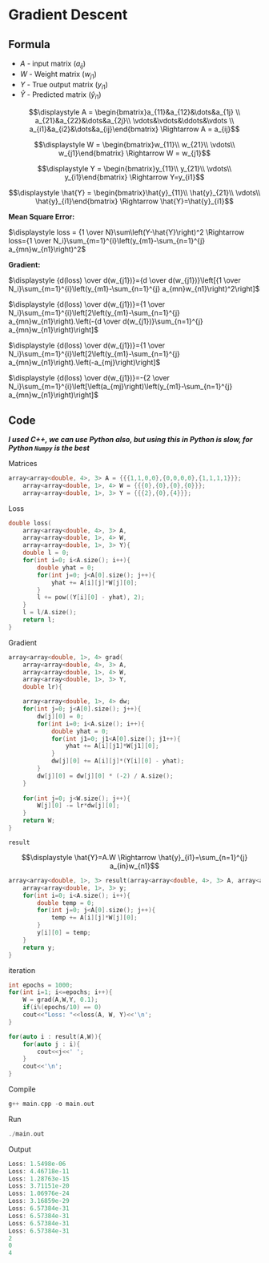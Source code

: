 # Gradient Descent
## Formula
- $A$ - input matrix $(a_{ij})$
- $W$ - Weight matrix $(w_{j1})$
- $Y$ - True output matrix $(y_{i1})$
- $\hat{Y}$ - Predicted matrix $(\hat{y}_{i1})$

$$\displaystyle A = \begin{bmatrix}a_{11}&a_{12}&\dots&a_{1j} \\ 
a_{21}&a_{22}&\dots&a_{2j}\\ 
\vdots&\vdots&\ddots&\vdots \\ 
a_{i1}&a_{i2}&\dots&a_{ij}\end{bmatrix} \Rightarrow A = a_{ij}$$

$$\displaystyle W = \begin{bmatrix}w_{11}\\
w_{21}\\
\vdots\\
w_{j1}\end{bmatrix} \Rightarrow W = w_{j1}$$

$$\displaystyle Y = \begin{bmatrix}y_{11}\\
y_{21}\\
\vdots\\
y_{i1}\end{bmatrix} \Rightarrow Y=y_{i1}$$

$$\displaystyle \hat{Y} = \begin{bmatrix}\hat{y}_{11}\\
\hat{y}_{21}\\
\vdots\\
\hat{y}_{i1}\end{bmatrix} \Rightarrow \hat{Y}=\hat{y}_{i1}$$

**Mean Square Error:**

$\displaystyle loss = {1 \over N}\sum\left(Y-\hat{Y}\right)^2 \Rightarrow loss={1 \over N_i}\sum_{m=1}^{i}\left(y_{m1}-\sum_{n=1}^{j} a_{mn}w_{n1}\right)^2$

**Gradient:**

$\displaystyle {d(loss) \over d(w_{j1})}={d \over d(w_{j1})}\left[{1 \over N_i}\sum_{m=1}^{i}\left(y_{m1}-\sum_{n=1}^{j} a_{mn}w_{n1}\right)^2\right]$

$\displaystyle {d(loss) \over d(w_{j1})}={1 \over N_i}\sum_{m=1}^{i}\left[2\left(y_{m1}-\sum_{n=1}^{j} a_{mn}w_{n1}\right).\left(-{d \over d(w_{j1})}\sum_{n=1}^{j} a_{mn}w_{n1}\right)\right]$

$\displaystyle {d(loss) \over d(w_{j1})}={1 \over N_i}\sum_{m=1}^{i}\left[2\left(y_{m1}-\sum_{n=1}^{j} a_{mn}w_{n1}\right).\left(-a_{mj}\right)\right]$

$\displaystyle {d(loss) \over d(w_{j1})}=-{2 \over N_i}\sum_{m=1}^{i}\left[\left(a_{mj}\right)\left(y_{m1}-\sum_{n=1}^{j} a_{mn}w_{n1}\right)\right]$

## Code
***I used C++, we can use Python also, but using this in Python is slow, for Python `Numpy` is the best***

Matrices
```c++
array<array<double, 4>, 3> A = {{{1,1,0,0},{0,0,0,0},{1,1,1,1}}};
    array<array<double, 1>, 4> W = {{{0},{0},{0},{0}}};
    array<array<double, 1>, 3> Y = {{{2},{0},{4}}};
```

Loss
```c++
double loss(
    array<array<double, 4>, 3> A, 
    array<array<double, 1>, 4> W, 
    array<array<double, 1>, 3> Y){
    double l = 0;
    for(int i=0; i<A.size(); i++){
        double yhat = 0;
        for(int j=0; j<A[0].size(); j++){
            yhat += A[i][j]*W[j][0];
        }
        l += pow((Y[i][0] - yhat), 2);
    }
    l = l/A.size();
    return l;
}
```

Gradient
```c++
array<array<double, 1>, 4> grad(
    array<array<double, 4>, 3> A, 
    array<array<double, 1>, 4> W, 
    array<array<double, 1>, 3> Y, 
    double lr){

    array<array<double, 1>, 4> dw;
    for(int j=0; j<A[0].size(); j++){
        dw[j][0] = 0;
        for(int i=0; i<A.size(); i++){
            double yhat = 0;
            for(int j1=0; j1<A[0].size(); j1++){
                yhat += A[i][j1]*W[j1][0];
            }
            dw[j][0] += A[i][j]*(Y[i][0] - yhat);
        }
        dw[j][0] = dw[j][0] * (-2) / A.size();
    }
    
    for(int j=0; j<W.size(); j++){
        W[j][0] -= lr*dw[j][0];
    }
    return W;
}
```

`result` 

$$\displaystyle \hat{Y}=A.W \Rightarrow \hat{y}_{i1}=\sum_{n=1}^{j} a_{in}w_{n1}$$

```c++
array<array<double, 1>, 3> result(array<array<double, 4>, 3> A, array<array<double, 1>, 4> W){
    array<array<double, 1>, 3> y;
    for(int i=0; i<A.size(); i++){
        double temp = 0;
        for(int j=0; j<A[0].size(); j++){
            temp += A[i][j]*W[j][0];
        }
        y[i][0] = temp;
    }
    return y;
}
```

iteration
```c++
int epochs = 1000;
for(int i=1; i<=epochs; i++){
    W = grad(A,W,Y, 0.1);
    if(i%(epochs/10) == 0)
    cout<<"Loss: "<<loss(A, W, Y)<<'\n';
}

for(auto i : result(A,W)){
    for(auto j : i){
        cout<<j<<' ';
    }
    cout<<'\n';
}
```

Compile
```c++
g++ main.cpp -o main.out
```

Run
```c++
./main.out
```
Output
```c++
Loss: 1.5498e-06
Loss: 4.46718e-11
Loss: 1.28763e-15
Loss: 3.71151e-20
Loss: 1.06976e-24
Loss: 3.16859e-29
Loss: 6.57384e-31
Loss: 6.57384e-31
Loss: 6.57384e-31
Loss: 6.57384e-31
2 
0 
4
```
